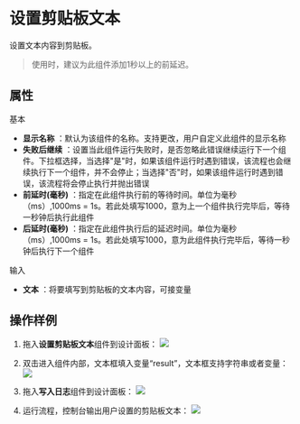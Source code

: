 # 设置剪贴板文本

设置文本内容到剪贴板。

> 使用时，建议为此组件添加1秒以上的前延迟。

## 属性
基本
- **显示名称** ：默认为该组件的名称。支持更改，用户自定义此组件的显示名称
- **失败后继续** ：设置当此组件运行失败时，是否忽略此错误继续运行下一个组件。下拉框选择，当选择"是"时，如果该组件运行时遇到错误，该流程也会继续执行下一个组件，并不会停止；当选择"否"时，如果该组件运行时遇到错误，该流程将会停止执行并抛出错误
- **前延时(毫秒)** ：指定在此组件执行前的等待时间。单位为毫秒（ms）,1000ms = 1s。若此处填写1000，意为上一个组件执行完毕后，等待一秒钟后执行此组件
- **后延时(毫秒)** ：指定在此组件执行后的延迟时间。单位为毫秒（ms）,1000ms = 1s。若此处填写1000，意为此组件执行完毕后，等待一秒钟后执行下一个组件


输入

- **文本** ：将要填写到剪贴板的文本内容，可接变量

## 操作样例
1. 拖入**设置剪贴板文本**组件到设计面板：
![](https://docimages.blob.core.chinacloudapi.cn/images/Activities/setClipboard-1.png)

2. 双击进入组件内部，文本框填入变量“result”，文本框支持字符串或者变量：
![](https://docimages.blob.core.chinacloudapi.cn/images/Activities/setClipboard-2.png)

3. 拖入**写入日志**组件到设计面板：
![](https://docimages.blob.core.chinacloudapi.cn/images/Activities/setClipboard-3.png)

4. 运行流程，控制台输出用户设置的剪贴板文本：
![](https://docimages.blob.core.chinacloudapi.cn/images/Activities/setClipboard-4.png)